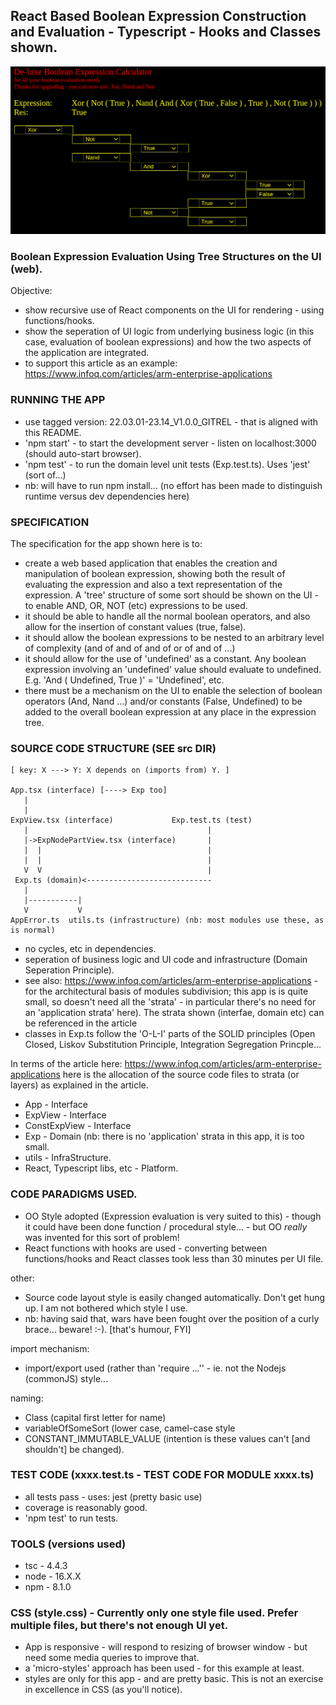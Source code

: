 ## React Based Boolean Expression Construction and Evaluation - Typescript - Hooks and Classes shown.

![boolean expressions in react...](images/exp.png)

### Boolean Expression Evaluation Using Tree Structures on the UI (web).
Objective:
* show recursive use of React components on the UI for rendering - using functions/hooks.
* show the seperation of UI logic from underlying business logic (in this case, evaluation of boolean expressions) and how the two aspects of the application are integrated.
* to support this article as an example: https://www.infoq.com/articles/arm-enterprise-applications

### RUNNING THE APP
* use tagged version: 22.03.01-23.14_V1.0.0_GITREL - that is aligned with this README.
* 'npm start' - to start the development server - listen on localhost:3000 (should auto-start browser).
* 'npm test' - to run the domain level unit tests (Exp.test.ts). Uses 'jest' (sort of...)
* nb: will have to run npm install... (no effort has been made to distinguish runtime versus dev dependencies here)

### SPECIFICATION
The specification for the app shown here is to:
* create a web based application that enables the creation and manipulation of boolean expression, showing both the result of evaluating the expression and also a text representation of the expression. A 'tree' structure of some sort should be shown on the UI - to enable AND, OR, NOT (etc) expressions to be used.
* it should be able to handle all the normal boolean operators, and also allow for the insertion of constant values  (true, false).
* it should allow the boolean expressions to be nested to an arbitrary level of complexity (and of and of and of or of and of ...)
* it should allow for the use of 'undefined' as a constant. Any boolean expression involving an 'undefined' value should evaluate to undefined. E.g. 'And ( Undefined, True )' = 'Undefined', etc.
* there must be a mechanism on the UI to enable the selection of boolean operators (And, Nand ...) and/or constants (False, Undefined) to be added to the overall boolean expression at any place in the expression tree.

### SOURCE CODE STRUCTURE (SEE src DIR)

```
[ key: X ---> Y: X depends on (imports from) Y. ]

App.tsx (interface) [----> Exp too]
   |  
   |
ExpView.tsx (interface)             Exp.test.ts (test)
   |                                        |
   |->ExpNodePartView.tsx (interface)       |
   |  |                                     |
   |  |                                     | 
   V  V                                     | 
 Exp.ts (domain)<----------------------------
   |
   |-----------|
   V           V
AppError.ts  utils.ts (infrastructure) (nb: most modules use these, as is normal)
```

* no cycles, etc in dependencies.
* seperation of business logic and UI code and infrastructure (Domain Seperation Principle).
* see also: https://www.infoq.com/articles/arm-enterprise-applications - for the architectural basis of modules subdivision;
  this app is is quite small, so doesn't need all the 'strata' - in particular there's no need for an 'application strata' here). The strata shown (interfae, domain etc) can be referenced in the article
* classes in Exp.ts follow the 'O-L-I' parts of the SOLID principles (Open Closed, Liskov Substitution Principle, Integration Segregation Princple...

In terms of the article here: https://www.infoq.com/articles/arm-enterprise-applications here is the allocation of the source code files to strata (or layers) as explained in the article.

* App - Interface
* ExpView - Interface
* ConstExpView - Interface
* Exp - Domain (nb: there is no 'application' strata in this app, it is too small.
* utils - InfraStructure.
* React, Typescript libs, etc - Platform.


### CODE PARADIGMS USED.

* OO Style adopted (Expression evaluation is very suited to this) - though it could have been done function / procedural style... - but OO *really* was invented for this sort of problem!
* React functions with hooks are used - converting between functions/hooks and React classes took less than 30 minutes per UI file.

other:
* Source code layout style is easily changed automatically. Don't get hung up. I am not bothered which style I use.
* nb: having said that, wars have been fought over the position of a curly brace... beware! :-). [that's humour, FYI]

import mechanism:
* import/export used (rather than 'require ...'' - ie. not the Nodejs (commonJS) style...

naming:
* Class (capital first letter for name)
* variableOfSomeSort (lower case, camel-case style
* CONSTANT_IMMUTABLE_VALUE (intention is these values can't [and shouldn't] be changed).

### TEST CODE (xxxx.test.ts - TEST CODE FOR MODULE xxxx.ts)
* all tests pass - uses: jest (pretty basic use)
* coverage is reasonably good.
* 'npm test' to run tests.

### TOOLS (versions used)
* tsc - 4.4.3
* node - 16.X.X
* npm - 8.1.0

### CSS (style.css) - Currently only one style file used. Prefer multiple files, but there's not enough UI yet.
* App is responsive - will respond to resizing of browser window - but need some media queries to improve that.
* a 'micro-styles' approach has been used - for this example at least.
* styles are only for this app - and are pretty basic. This is not an exercise in excellence in CSS (as you'll notice).

